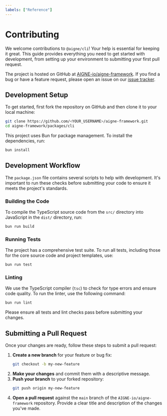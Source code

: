 ```yaml
---
labels: ["Reference"]
---
```


# Contributing

We welcome contributions to `@aigne/cli`! Your help is essential for keeping it great. This guide provides everything you need to get started with development, from setting up your environment to submitting your first pull request.

The project is hosted on GitHub at [AIGNE-io/aigne-framework](https://github.com/AIGNE-io/aigne-framework). If you find a bug or have a feature request, please open an issue on our [issue tracker](https://github.com/AIGNE-io/aigne-framework/issues).

## Development Setup

To get started, first fork the repository on GitHub and then clone it to your local machine:

```bash
git clone https://github.com/<YOUR_USERNAME>/aigne-framework.git
cd aigne-framework/packages/cli
```

This project uses Bun for package management. To install the dependencies, run:

```bash
bun install
```

## Development Workflow

The `package.json` file contains several scripts to help with development. It's important to run these checks before submitting your code to ensure it meets the project's standards.

### Building the Code

To compile the TypeScript source code from the `src/` directory into JavaScript in the `dist/` directory, run:

```bash
bun run build
```

### Running Tests

The project has a comprehensive test suite. To run all tests, including those for the core source code and project templates, use:

```bash
bun run test
```

### Linting

We use the TypeScript compiler (`tsc`) to check for type errors and ensure code quality. To run the linter, use the following command:

```bash
bun run lint
```

Please ensure all tests and lint checks pass before submitting your changes.

## Submitting a Pull Request

Once your changes are ready, follow these steps to submit a pull request:

1.  **Create a new branch** for your feature or bug fix:
    ```bash
    git checkout -b my-new-feature
    ```
2.  **Make your changes** and commit them with a descriptive message.
3.  **Push your branch** to your forked repository:
    ```bash
    git push origin my-new-feature
    ```
4.  **Open a pull request** against the `main` branch of the `AIGNE-io/aigne-framework` repository. Provide a clear title and description of the changes you've made.
